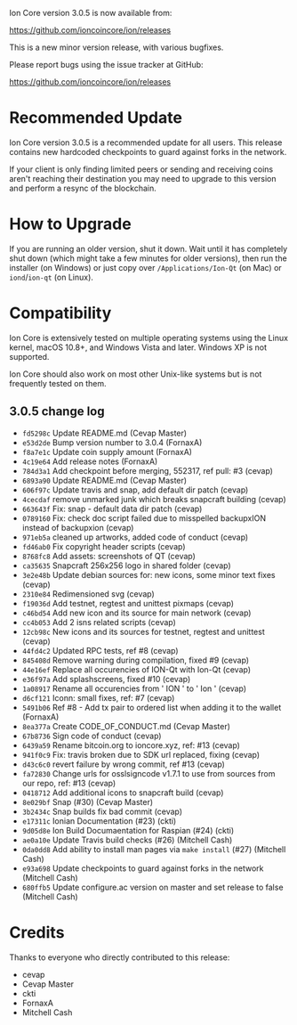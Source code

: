 Ion Core version 3.0.5 is now available from:

  <https://github.com/ioncoincore/ion/releases>

This is a new minor version release, with various bugfixes.

Please report bugs using the issue tracker at GitHub:

  <https://github.com/ioncoincore/ion/releases>

Recommended Update
==================

Ion Core version 3.0.5 is a recommended update for all users. This release
contains new hardcoded checkpoints to guard against forks in the network.

If your client is only finding limited peers or sending and receiving coins
aren't reaching their destination you may need to upgrade to this version and
perform a resync of the blockchain.

How to Upgrade
==============

If you are running an older version, shut it down. Wait until it has completely
shut down (which might take a few minutes for older versions), then run the
installer (on Windows) or just copy over `/Applications/Ion-Qt` (on Mac)
or `iond`/`ion-qt` (on Linux).

Compatibility
=============

Ion Core is extensively tested on multiple operating systems using
the Linux kernel, macOS 10.8+, and Windows Vista and later. Windows XP is not supported.

Ion Core should also work on most other Unix-like systems but is not
frequently tested on them.

3.0.5 change log
----------------

- `fd5298c` Update README.md (Cevap Master)
- `e53d2de` Bump version number to 3.0.4 (FornaxA)
- `f8a7e1c` Update coin supply amount (FornaxA)
- `4c19e64` Add release notes (FornaxA)
- `784d3a1` Add checkpoint before merging, 552317, ref pull: #3 (cevap)
- `6893a90` Update README.md (Cevap Master)
- `606f97c` Update travis and snap, add default dir patch (cevap)
- `4cecdaf` remove unmarked junk which breaks snapcraft building (cevap)
- `663643f` Fix: snap - default data dir patch (cevap)
- `0789160` Fix: check doc script failed due to misspelled backupxION instead of backupxion (cevap)
- `971eb5a` cleaned up artworks, added code of conduct (cevap)
- `fd46ab0` Fix copyright header scripts (cevap)
- `8768fc8` Add assets: screenshots of QT (cevap)
- `ca35635` Snapcraft 256x256 logo in shared folder (cevap)
- `3e2e48b` Update debian sources for: new icons, some minor text fixes (cevap)
- `2310e84` Redimensioned svg (cevap)
- `f19036d` Add testnet, regtest and unittest pixmaps (cevap)
- `c46bd54` Add new icon and its source for main network (cevap)
- `cc4b053` Add 2 isns related scripts (cevap)
- `12cb98c` New icons and its sources for testnet, regtest and unittest (cevap)
- `44fd4c2` Updated RPC tests, ref #8 (cevap)
- `845408d` Remove warning during compilation, fixed #9 (cevap)
- `44e16ef` Replace all occurencies of ION-Qt with Ion-Qt (cevap)
- `e36f97a` Add splashscreens, fixed #10 (cevap)
- `1a08917` Rename all occurencies from ' ION ' to ' Ion ' (cevap)
- `d6cf121` Iconn: small fixes, ref: #7 (cevap)
- `5491b06` Ref #8 - Add tx pair to ordered list when adding it to the wallet (FornaxA)
- `8ea377a` Create CODE_OF_CONDUCT.md (Cevap Master)
- `67b8736` Sign code of conduct (cevap)
- `6439a59` Rename bitcoin.org to ioncore.xyz, ref: #13 (cevap)
- `941f0c9` Fix: travis broken due to SDK url replaced, fixing (cevap)
- `d43c6c0` revert failure by wrong commit, ref #13 (cevap)
- `fa72830` Change urls for osslsigncode v1.7.1 to use from sources from our repo, ref: #13 (cevap)
- `0418712` Add additional icons to snapcraft build (cevap)
- `8e029bf` Snap (#30) (Cevap Master)
- `3b2434c` Snap builds fix bad commit (cevap)
- `e17311c` Ionian Documentation (#23) (ckti)
- `9d05d8e` Ion Build Documaentation for Raspian (#24) (ckti)
- `ae0a10e` Update Travis build checks (#26) (Mitchell Cash)
- `0da0dd8` Add ability to install man pages via `make install` (#27) (Mitchell Cash)
- `e93a698` Update checkpoints to guard against forks in the network (Mitchell Cash)
- `680ffb5` Update configure.ac version on master and set release to false (Mitchell Cash)

Credits
=======

Thanks to everyone who directly contributed to this release:

- cevap
- Cevap Master
- ckti
- FornaxA
- Mitchell Cash

